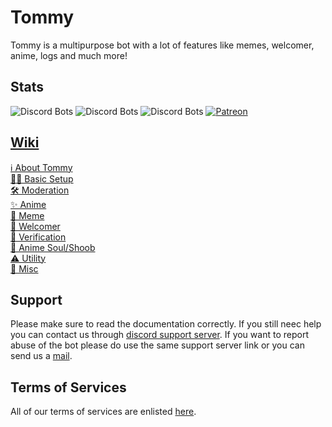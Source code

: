 # Tommy
Tommy is a multipurpose bot with a lot of features like memes, welcomer, anime, logs and much more!

## Stats
![Discord Bots](https://top.gg/api/widget/status/634008262525583360.svg?noavatar=true)
![Discord Bots](https://top.gg/api/widget/lib/634008262525583360.svg?noavatar=true)
![Discord Bots](https://top.gg/api/widget/servers/634008262525583360.svg?noavatar=true?leftcolor=738ADB)
[![Patreon](https://img.shields.io/badge/Donate-Patreon-orange.svg)](https://www.patreon.com/lazybuds) 

## [Wiki](https://github.com/sanket-16/tommy/wiki)
<a href="https://github.com/sanket-16/tommy/wiki/About-Tommy">ℹ️ About Tommy</a> <br>
<a href="https://github.com/sanket-16/tommy/wiki/Basic-Setup">👷‍♀️ Basic Setup</a> <br>
<a href="https://github.com/sanket-16/tommy/wiki/Moderation">🛠 Moderation</a> <br>
<a href="https://github.com/sanket-16/tommy/wiki/Anime">✨ Anime</a> <br>
<a href="https://github.com/sanket-16/tommy/wiki/Meme">🐸 Meme</a> <br>
<a href="https://github.com/sanket-16/tommy/wiki/Welcomer">👋 Welcomer</a> <br>
<a href="https://github.com/sanket-16/tommy/wiki/Verification">🚦 Verification</a> <br>
<a href="https://github.com/sanket-16/tommy/wiki/Anime-Soul">🦊 Anime Soul/Shoob</a> <br>
<a href="https://github.com/sanket-16/tommy/wiki/Utility">⚠ Utility</a> <br>
<a href="https://github.com/sanket-16/tommy/wiki/Misc">🏒 Misc</a> <br>

## Support

Please make sure to read the documentation correctly. If you still neec help you can contact us through [discord support server](https://discord.com/invite/A2SPMjZ).
If you want to report abuse of the bot please do use the same support server link or you can send us a [mail](mailto:contact@lazybuds.xyz).

## Terms of Services

All of our terms of services are enlisted [here](https://www.lazybuds.xyz/terms).
